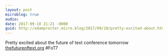 ```yaml
---
layout: post
microblog: true
audio: 
date: 2017-09-10 21:21 -0000
guid: http://adamprocter.micro.blog/2017/09/10/pretty-excited-about.html
---
```

Pretty excited about the future of text conference tomorrow [thefutureoftext.org](http://thefutureoftext.org) #FoT7 
